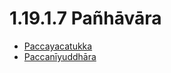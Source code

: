 # 1.19.1.7 Pañhāvāra

* [Paccayacatukka](1.19.1.7/Paccayacatukka.md)
* [Paccanīyuddhāra](1.19.1.7/Paccaniyuddhara.md)
